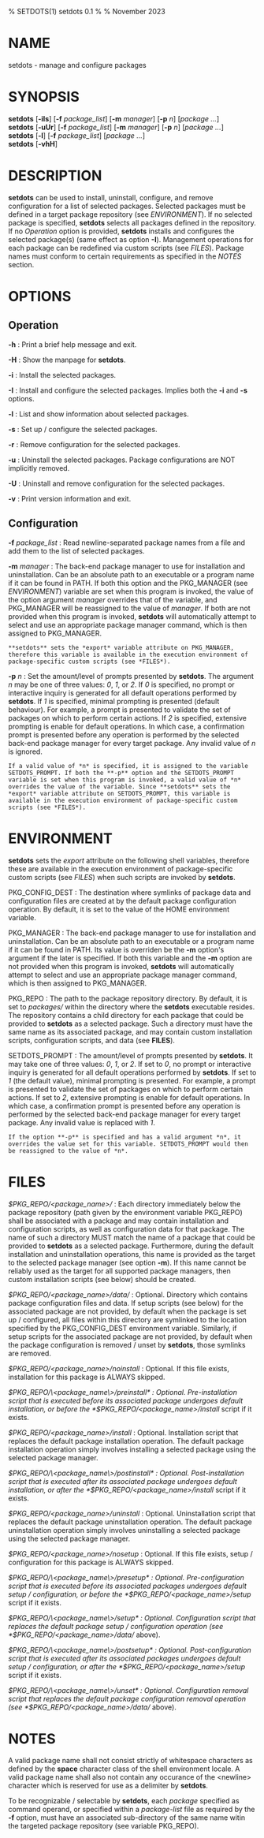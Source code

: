 % SETDOTS(1) setdots 0.1
%
% November 2023

# NAME
setdots - manage and configure packages

# SYNOPSIS
**setdots** [**-iIs**] [**-f** *package_list*] [**-m** *manager*] [**-p** *n*] [*package* *...*]\
**setdots** [**-uUr**] [**-f** *package_list*] [**-m** *manager*] [**-p** *n*] [*package* *...*]\
**setdots** [**-l**] [**-f** *package_list*] [*package* *...*]\
**setdots** [**-vhH**] 

# DESCRIPTION
**setdots** can be used to install, uninstall, configure, and remove configuration for a list of selected packages. Selected packages must be defined in a target package repository (see *ENVIRONMENT*). If no selected package is specified, **setdots** selects all packages defined in the repository. If no *Operation* option is provided, **setdots** installs and configures the selected package(s) (same effect as option **-I**). Management operations for each package can be redefined via custom scripts (see *FILES*). Package names must conform to certain requirements as specified in the *NOTES* section.

# OPTIONS

## Operation
**-h**
:   Print a brief help message and exit.

**-H**
:   Show the manpage for **setdots**.

**-i**
:   Install the selected packages.

**-I**
:   Install and configure the selected packages. Implies both the **-i** and **-s** options.

**-l**
:   List and show information about selected packages.

**-s**
:   Set up / configure the selected packages.

**-r**
:   Remove configuration for the selected packages.

**-u**
:   Uninstall the selected packages. Package configurations are NOT implicitly removed.

**-U**
:   Uninstall and remove configuration for the selected packages.

**-v**
:   Print version information and exit.

## Configuration
**-f** *package_list*
:   Read newline-separated package names from a file and add them to the list of selected packages.

**-m** *manager*
:   The back-end package manager to use for installation and uninstallation. Can be an absolute path to an executable or a program name if it can be found in PATH. If both this option and the PKG_MANAGER (see *ENVIRONMENT*) variable are set when this program is invoked, the value of the option argument *manager* overrides that of the variable, and PKG_MANAGER will be reassigned to the value of *manager*. If both are not provided when this program is invoked, **setdots** will automatically attempt to select and use an appropriate package manager command, which is then assigned to PKG_MANAGER.

    **setdots** sets the *export* variable attribute on PKG_MANAGER, therefore this variable is available in the execution environment of package-specific custom scripts (see *FILES*).

**-p** *n*
:   Set the amount/level of prompts presented by **setdots**. The argument *n* may be one of three values: *0*, *1*, or *2*. If *0* is specified, no prompt or interactive inquiry is generated for all default operations performed by **setdots**. If *1* is specified, minimal prompting is presented (default behaviour). For example, a prompt is presented to validate the set of packages on which to perform certain actions. If *2* is specified, extensive prompting is enable for default operations. In which case, a confirmation prompt is presented before any operation is performed by the selected back-end package manager for every target package. Any invalid value of *n* is ignored.

    If a valid value of *n* is specified, it is assigned to the variable SETDOTS_PROMPT. If both the **-p** option and the SETDOTS_PROMPT variable is set when this program is invoked, a valid value of *n* overrides the value of the variable. Since **setdots** sets the *export* variable attribute on SETDOTS_PROMPT, this variable is available in the execution environment of package-specific custom scripts (see *FILES*).

# ENVIRONMENT
**setdots** sets the *export* attribute on the following shell variables, therefore these are available in the execution environment of package-specific custom scripts (see *FILES*) when such scripts are invoked by **setdots**.

PKG_CONFIG_DEST
:   The destination where symlinks of package data and configuration files are created at by the default package configuration operation. By default, it is set to the value of the HOME environment variable.

PKG_MANAGER
:   The back-end package manager to use for installation and uninstallation. Can be an absolute path to an executable or a program name if it can be found in PATH. Its value is overriden be the **-m** option's argument if the later is specified. If both this variable and the **-m** option are not provided when this program is invoked, **setdots** will automatically attempt to select and use an appropriate package manager command, which is then assigned to PKG_MANAGER.

PKG_REPO
:   The path to the package repository directory. By default, it is set to *packages/* within the directory where the **setdots** executable resides. The repository contains a child directory for each package that could be provided to **setdots** as a selected package. Such a directory must have the same name as its associated package, and may contain custom installation scripts, configuration scripts, and data (see **FILES**).

SETDOTS_PROMPT
:   The amount/level of prompts presented by **setdots**. It may take one of three values: *0*, *1*, or *2*. If set to *0*, no prompt or interactive inquiry is generated for all default operations performed by **setdots**. If set to *1* (the default value), minimal prompting is presented. For example, a prompt is presented to validate the set of packages on which to perform certain actions. If set to *2*, extensive prompting is enable for default operations. In which case, a confirmation prompt is presented before any operation is performed by the selected back-end package manager for every target package. Any invalid value is replaced with *1*.

    If the option **-p** is specified and has a valid argument *n*, it overrides the value set for this variable. SETDOTS_PROMPT would then be reassigned to the value of *n*.

# FILES
*$PKG_REPO/\<package_name\>/*
:   Each directory immediately below the package repository (path given by the environment variable PKG_REPO) shall be associated with a package and may contain installation and configuration scripts, as well as configuration data for that package. The name of such a directory MUST match the name of a package that could be provided to **setdots** as a selected package. Furthermore, during the default installation and uninstallation operations, this name is provided as the target to the selected package manager (see option **-m**). If this name cannot be reliably used as the target for all supported package managers, then custom installation scripts (see below) should be created.

*$PKG_REPO/\<package_name\>/data/*
:   Optional. Directory which contains package configuration files and data. If setup scripts (see below) for the associated package are not provided, by default when the package is set up / configured, all files within this directory are symlinked to the location specified by the PKG_CONFIG_DEST environment variable. Similarly, if setup scripts for the associated package are not provided, by default when the package configuration is removed / unset by **setdots**, those symlinks are removed.

*$PKG_REPO/\<package_name\>/noinstall*
:   Optional. If this file exists, installation for this package is ALWAYS skipped.

*$PKG_REPO/\<package_name\>/preinstall*
:   Optional. Pre-installation script that is executed before its associated package undergoes default installation, or before the *$PKG_REPO/\<package_name\>/install* script if it exists.

*$PKG_REPO/\<package_name\>/install*
:   Optional. Installation script that replaces the default package installation operation. The default package installation operation simply involves installing a selected package using the selected package manager.

*$PKG_REPO/\<package_name\>/postinstall*
:   Optional. Post-installation script that is executed after its associated package undergoes default installation, or after the *$PKG_REPO/\<package_name\>/install* script if it exists.

*$PKG_REPO/\<package_name\>/uninstall*
:   Optional. Uninstallation script that replaces the default package uninstallation operation. The default package uninstallation operation simply involves uninstalling a selected package using the selected package manager.

*$PKG_REPO/\<package_name\>/nosetup*
:   Optional. If this file exists, setup / configuration for this package is ALWAYS skipped.

*$PKG_REPO/\<package_name\>/presetup*
:   Optional. Pre-configuration script that is executed before its associated packages undergoes default setup / configuration, or before the *$PKG_REPO/\<package_name\>/setup* script if it exists.

*$PKG_REPO/\<package_name\>/setup*
:   Optional. Configuration script that replaces the default package setup / configuration operation (see *$PKG_REPO/\<package_name\>/data/* above).

*$PKG_REPO/\<package_name\>/postsetup*
:   Optional. Post-configuration script that is executed after its associated packages undergoes default setup / configuration, or after the *$PKG_REPO/\<package_name\>/setup* script if it exists.

*$PKG_REPO/\<package_name\>/unset*
:   Optional. Configuration removal script that replaces the default package configuration removal operation (see *$PKG_REPO/\<package_name\>/data/* above).

# NOTES
A valid package name shall not consist strictly of whitespace characters as defined by the **space** character class of the shell environment locale. A valid package name shall also not contain any occurance of the \<newline\> character which is reserved for use as a delimiter by **setdots**.

To be recognizable / selectable by **setdots**, each *package* specified as command operand, or specified within a *package-list* file as required by the **-f** option, must have an associated sub-directory of the same name witin the targeted package repository (see variable PKG_REPO).

